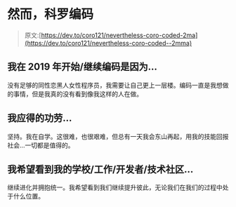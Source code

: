 # 然而，科罗编码

> 原文:[https://dev.to/coro121/nevertheless-coro-coded-2ma](https://dev.to/coro121/nevertheless-coro-coded--2mma)

## [](#i-startedcontinued-to-code-in-2019-because)我在 2019 年开始/继续编码是因为...

没有足够的同性恋黑人女性程序员，我需要让自己更上一层楼。编码一直是我想做的事情，但是我真的没有看到像我这样的人在做。

## [](#i-deserve-credit-for)我应得的功劳...

坚持。我在自学。这很难，也很艰难，但总有一天我会东山再起，用我的技能回报社会...一切都是值得的。

## [](#i-hope-to-see-my-schoolworkdevelopertech-community)我希望看到我的学校/工作/开发者/技术社区...

继续进化并拥抱统一。我希望看到我们继续提升彼此，无论我们在我们的过程中处于什么位置。